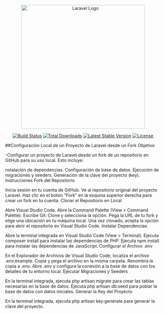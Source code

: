 <p align="center"><a href="https://laravel.com" target="_blank"><img src="https://raw.githubusercontent.com/laravel/art/master/logo-lockup/5%20SVG/2%20CMYK/1%20Full%20Color/laravel-logolockup-cmyk-red.svg" width="400" alt="Laravel Logo"></a></p>

<p align="center">
<a href="https://github.com/laravel/framework/actions"><img src="https://github.com/laravel/framework/workflows/tests/badge.svg" alt="Build Status"></a>
<a href="https://packagist.org/packages/laravel/framework"><img src="https://img.shields.io/packagist/dt/laravel/framework" alt="Total Downloads"></a>
<a href="https://packagist.org/packages/laravel/framework"><img src="https://img.shields.io/packagist/v/laravel/framework" alt="Latest Stable Version"></a>
<a href="https://packagist.org/packages/laravel/framework"><img src="https://img.shields.io/packagist/l/laravel/framework" alt="License"></a>
</p>

## Configuración Local de un Proyecto de Laravel desde un Fork
Objetivo

-Configurar un proyecto de Laravel desde un fork de un repositorio en GitHub para su uso local. Esto incluye:

nstalación de dependencias.
Configuración de base de datos.
Ejecución de migraciones y seeders.
Generación de la clave del proyecto (key).
Instrucciones
Fork del Repositorio

Inicia sesión en tu cuenta de GitHub.
Ve al repositorio original del proyecto Laravel.
Haz clic en el botón "Fork" en la esquina superior derecha para crear un fork en tu cuenta.
Clonar el Repositorio en Local

Abre Visual Studio Code.
Abre la Command Palette (View > Command Palette).
Escribe Git: Clone y selecciona la opción.
Pega la URL de tu fork y elige una ubicación en tu máquina local.
Una vez clonado, acepta la opción para abrir el repositorio en Visual Studio Code.
Instalar Dependencias

Abre la terminal integrada en Visual Studio Code (View > Terminal).
Ejecuta composer install para instalar las dependencias de PHP.
Ejecuta npm install para instalar las dependencias de JavaScript.
Configurar el Archivo .env

En el Explorador de Archivos de Visual Studio Code, localiza el archivo .env.example.
Copia y pega el archivo en la misma carpeta.
Renombra la copia a .env.
Abre .env y configura la conexión a la base de datos con los detalles de tu entorno local.
Ejecutar Migraciones y Seeders

En la terminal integrada, ejecuta php artisan migrate para crear las tablas necesarias en la base de datos.
Ejecuta php artisan db:seed para poblar la base de datos con datos iniciales.
Generar la Key del Proyecto

En la terminal integrada, ejecuta php artisan key:generate para generar la clave del proyecto.
 
